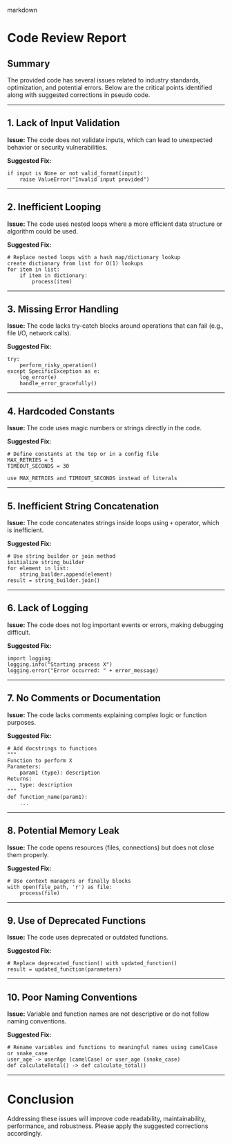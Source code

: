 markdown
# Code Review Report

## Summary
The provided code has several issues related to industry standards, optimization, and potential errors. Below are the critical points identified along with suggested corrections in pseudo code.

---

## 1. Lack of Input Validation
**Issue:** The code does not validate inputs, which can lead to unexpected behavior or security vulnerabilities.

**Suggested Fix:**
```pseudo
if input is None or not valid_format(input):
    raise ValueError("Invalid input provided")
```

---

## 2. Inefficient Looping
**Issue:** The code uses nested loops where a more efficient data structure or algorithm could be used.

**Suggested Fix:**
```pseudo
# Replace nested loops with a hash map/dictionary lookup
create dictionary from list for O(1) lookups
for item in list:
    if item in dictionary:
        process(item)
```

---

## 3. Missing Error Handling
**Issue:** The code lacks try-catch blocks around operations that can fail (e.g., file I/O, network calls).

**Suggested Fix:**
```pseudo
try:
    perform_risky_operation()
except SpecificException as e:
    log_error(e)
    handle_error_gracefully()
```

---

## 4. Hardcoded Constants
**Issue:** The code uses magic numbers or strings directly in the code.

**Suggested Fix:**
```pseudo
# Define constants at the top or in a config file
MAX_RETRIES = 5
TIMEOUT_SECONDS = 30

use MAX_RETRIES and TIMEOUT_SECONDS instead of literals
```

---

## 5. Inefficient String Concatenation
**Issue:** The code concatenates strings inside loops using `+` operator, which is inefficient.

**Suggested Fix:**
```pseudo
# Use string builder or join method
initialize string_builder
for element in list:
    string_builder.append(element)
result = string_builder.join()
```

---

## 6. Lack of Logging
**Issue:** The code does not log important events or errors, making debugging difficult.

**Suggested Fix:**
```pseudo
import logging
logging.info("Starting process X")
logging.error("Error occurred: " + error_message)
```

---

## 7. No Comments or Documentation
**Issue:** The code lacks comments explaining complex logic or function purposes.

**Suggested Fix:**
```pseudo
# Add docstrings to functions
"""
Function to perform X
Parameters:
    param1 (type): description
Returns:
    type: description
"""
def function_name(param1):
    ...
```

---

## 8. Potential Memory Leak
**Issue:** The code opens resources (files, connections) but does not close them properly.

**Suggested Fix:**
```pseudo
# Use context managers or finally blocks
with open(file_path, 'r') as file:
    process(file)
```

---

## 9. Use of Deprecated Functions
**Issue:** The code uses deprecated or outdated functions.

**Suggested Fix:**
```pseudo
# Replace deprecated_function() with updated_function()
result = updated_function(parameters)
```

---

## 10. Poor Naming Conventions
**Issue:** Variable and function names are not descriptive or do not follow naming conventions.

**Suggested Fix:**
```pseudo
# Rename variables and functions to meaningful names using camelCase or snake_case
user_age -> userAge (camelCase) or user_age (snake_case)
def calculateTotal() -> def calculate_total()
```

---

# Conclusion
Addressing these issues will improve code readability, maintainability, performance, and robustness. Please apply the suggested corrections accordingly.
